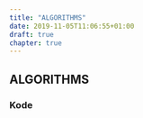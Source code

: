 ```yaml
---
title: "ALGORITHMS"
date: 2019-11-05T11:06:55+01:00
draft: true
chapter: true
---
```


<h2>ALGORITHMS</h2>

<h3>Kode</h3>

